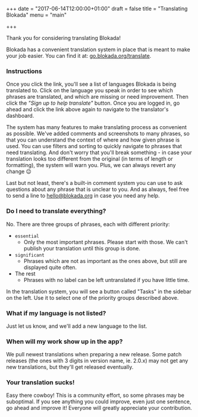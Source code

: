+++
date = "2017-06-14T12:00:00+01:00"
draft = false
title = "Translating Blokada"
menu = "main"

+++

Thank you for considering translating Blokada!

Blokada has a convenient translation system in place that is meant to make your job easier. You can find it at: [go.blokada.org/translate](http://go.blokada.org/translate).

### Instructions

Once you click the link, you'll see a list of languages Blokada is being translated to. Click on the language you speak in order to see which phrases are translated, and which are missing or need improvement. Then click the _"Sign up to help translate"_ button. Once you are logged in, go ahead and click the link above again to navigate to the translator's dashboard.

The system has many features to make translating process as convenient as possible. We've added comments and screenshots to many phrases, so that you can understand the context of where and how given phrase is used. You can use filters and sorting to quickly navigate to phrases that need translating. And don't worry that you'll break something - in case your translation looks too different from the original (in terms of length or formatting), the system will warn you. Plus, we can always revert any change 😉

Last but not least, there's a built-in comment system you can use to ask questions about any phrase that is unclear to you. And as always, feel free to send a line to [hello@blokada.org](mailto:hello@blokada.org) in case you need any help.

### Do I need to translate everything?

No. There are three groups of phrases, each with different priority:

- `essential`
  - Only the most important phrases. Please start with those. We can't publish your translation until this group is done.
- `significant`
  - Phrases which are not as important as the ones above, but still are displayed quite often.
- The rest
  - Phrases with no label can be left untranslated if you have little time.

In the translation system, you will see a button called "Tasks" in the sidebar on the left. Use it to select one of the priority groups described above.

### What if my language is not listed?

Just let us know, and we'll add a new language to the list.

### When will my work show up in the app?

We pull newest translations when preparing a new release. Some patch releases (the ones with 3 digits in version name, ie. 2.0.x) may not get any new translations, but they'll get released eventually.

### Your translation sucks!

Easy there cowboy! This is a community effort, so some phrases may be suboptimal. If you see anything you could improve, even just one sentence, go ahead and improve it! Everyone will greatly appreciate your contribution.
